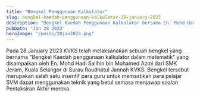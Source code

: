 ```yaml
---
title: "Bengkel Penggunaan Kalkulator"
slug: bengkel-kaedah-penggunaan-kalkulator-28-january-2023
description: "Bengkel Kaedah Penggunaan Kalkulator bersama En. Mohd Hadi Salihin bin Mohamed Azmi"
pubDate: "Jan 28 2023"
heroImage: "/posts/28jan2023.png"
---
```


Pada 28 January 2023 KVKS telah melaksanakan sebuah bengkel yang bernama "Bengkel Kaedah penggunaan kalkulator dalam matematik" yang disampaikan oleh En. Mohd Hadi Salihin bin Mohamed Azmi dari SMK Jeram, Kuala Selangor di  Surau Raudhatul Jannah KVKS. Bengkel tersebut merupakan salah satu insentif para guru untuk memastikan para pelajar SVM dapat menggunakan teknik yang betul semasa menjawap soalan Pentaksiran Akhir mereka.